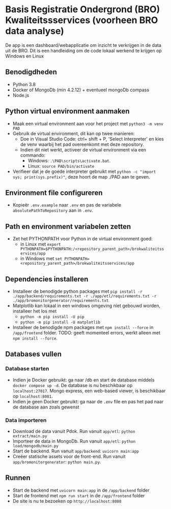 # Basis Registratie Ondergrond (BRO) Kwaliteitssservices (voorheen BRO data analyse)
De app is een dashboard/webapplicatie om inzicht te verkrijgen in de data uit de BRO. Dit is een handleiding om de code lokaal werkend te krijgen op Windows en Linux

## Benodigdheden
- Python 3.8
- Docker of MongoDb (min 4.2.12) + eventueel mongoDb compass 
- Node.js

## Python virtual environment aanmaken
- Maak een virtual environment aan voor het project met `python3 -m venv PAD`
- Gebruik de virtual environment, dit kan op twee manieren:
   - Doe in Visual Studio Code: ctrl+ shift + P, 'Select Interpreter' en kies de venv waarbij het pad overeenkomt met deze repository.
   - Indien dit niet werkt, activeer de virtual environment via een commando:
      - Windows: `.\PAD\scripts\activate.bat`.
      - Linux: `source PAD/bin/activate`
- Verifieer dat je de goede interpreter gebruikt met `python -c "import sys; print(sys.prefix)"`, deze hoort de map ./PAD aan te geven.

## Environment file configureren
- Kopieër `.env.example` naar `.env` en pas de variabele `absolutePathToRepository` aan in `.env`.

## Path en environment variabelen zetten
- Zet het PYTHONPATH voor Python in de virtual environment goed: 
   - in Linux met `export PYTHONPATH=$PYTHONPATH:/<repository_parent_path>/brokwaliteitsservices/app`
   - in Windows met `set PYTHONPATH=<repository_parent_path>/brokwaliteitsservices/app`

## Dependencies installeren
-  Installeer de benodigde python packages met `pip install -r ./app/backend/requirements.txt -r ./app/etl/requirements.txt -r ./app/bromonitorgenerator/requirements.txt`
-  Matplotlib kan lokaal in een windows omgeving niet gebouwd worden, installeer het los met 
   -  `python -m pip install -U pip`
   -  `python -m pip install -U matplotlib`
-  Installeer de benodigde npm packages met `npm install --force` in `/app/frontend` folder. TODO: geeft momenteel errors, werkt alleen met `npm install --force`.

## Databases vullen
### Database starten
- Indien je Docker gebruikt: ga naar /db en start de database middels `docker compose up -d`. De database is nu beschikbaar op `localhost:27017`. Mongo express, een web-based viewer, is beschikbaar op `localhost:8081`.
- Indien je geen Docker gebruikt: ga naar de `.env` file en pas het pad naar de database aan zoals gewenst

### Data importeren
- Download de data vanuit Pdok. Run vanuit `app/etl`: `python extract/main.py`
- Importeer de data in MongoDb. Run vanuit `app/etl`: `python load/mongodb/main.py`
- Start de backend. Run vanuit `app/backend`: `uvicorn main:app`
- Creëer statische assets voor de front-end. Run vanuit `app/bromonitorgenerator`: `python main.py`.

## Runnen
-  Start de backend met `uvicorn main:app` in de `/app/backend` folder
-  Start de frontend met `npm run start` in de `/app/frontend` folder
-  De site is nu te bezoeken op `http://localhost:8080`